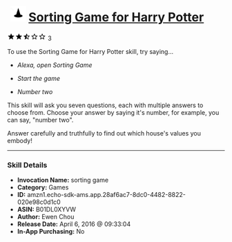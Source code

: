 # &nbsp;<img src="skill_icon" alt="Sorting Game for Harry Potter icon" width="36"> [Sorting Game for Harry Potter](http://alexa.amazon.com/#skills/amzn1.echo-sdk-ams.app.28af6ac7-8dc0-4482-8822-020e98c0d1c0)
![2.8 stars](../../images/ic_star_black_18dp_1x.png)![2.8 stars](../../images/ic_star_black_18dp_1x.png)![2.8 stars](../../images/ic_star_half_black_18dp_1x.png)![2.8 stars](../../images/ic_star_border_black_18dp_1x.png)![2.8 stars](../../images/ic_star_border_black_18dp_1x.png) 3

To use the Sorting Game for Harry Potter skill, try saying...

* *Alexa, open Sorting Game*

* *Start the game*

* *Number two*

This skill will ask you seven questions, each with multiple answers to choose from. Choose your answer by saying it's number, for example, you can say, "number two".

Answer carefully and truthfully to find out which house's values you embody!

***

### Skill Details

* **Invocation Name:** sorting game
* **Category:** Games
* **ID:** amzn1.echo-sdk-ams.app.28af6ac7-8dc0-4482-8822-020e98c0d1c0
* **ASIN:** B01DL0XYVW
* **Author:** Ewen Chou
* **Release Date:** April 6, 2016 @ 09:33:04
* **In-App Purchasing:** No
